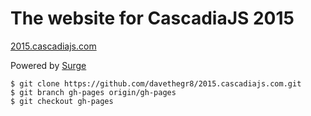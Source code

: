 # The website for CascadiaJS 2015

[2015.cascadiajs.com](http://2015.cascadiajs.com)

Powered by [Surge](https://github.com/sintaxi/surge)

    $ git clone https://github.com/davethegr8/2015.cascadiajs.com.git
    $ git branch gh-pages origin/gh-pages
    $ git checkout gh-pages